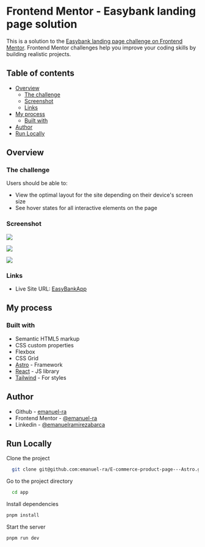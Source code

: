# Frontend Mentor - Easybank landing page solution

This is a solution to the [Easybank landing page challenge on Frontend Mentor](https://www.frontendmentor.io/challenges/easybank-landing-page-WaUhkoDN). Frontend Mentor challenges help you improve your coding skills by building realistic projects.

## Table of contents

- [Overview](#overview)
  - [The challenge](#the-challenge)
  - [Screenshot](#screenshot)
  - [Links](#links)
- [My process](#my-process)
  - [Built with](#built-with)
- [Author](#author)
- [Run Locally](#run-locally)

## Overview

### The challenge

Users should be able to:

- View the optimal layout for the site depending on their device's screen size
- See hover states for all interactive elements on the page

### Screenshot

![](./macbook.jpg)

![](./ipad.jpg)

![](./iphone.jpg)

### Links

- Live Site URL: [EasyBankApp](https://easybank-app-emanuelra94.netlify.app/)

## My process

### Built with

- Semantic HTML5 markup
- CSS custom properties
- Flexbox
- CSS Grid
- [Astro](https://astro.build/) - Framework
- [React](https://reactjs.org/) - JS library
- [Tailwind](https://tailwindcss.com/) - For styles

## Author

- Github - [emanuel-ra](https://github.com/emanuel-ra/)
- Frontend Mentor - [@emanuel-ra](https://www.frontendmentor.io/profile/emanuel-ra)
- Linkedin - [@emanuelramirezabarca](https://www.linkedin.com/in/emanuelramirezabarca/)

## Run Locally

Clone the project

```bash
  git clone git@github.com:emanuel-ra/E-commerce-product-page---Astro.git
```

Go to the project directory

```bash
  cd app
```

Install dependencies

```bash
pnpm install
```

Start the server

```bash
pnpm run dev
```
